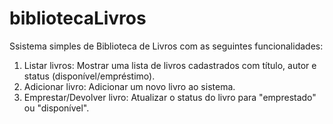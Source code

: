 # bibliotecaLivros
Ssistema simples de Biblioteca de Livros com as seguintes funcionalidades:

1. Listar livros: Mostrar uma lista de livros cadastrados com título, autor e status (disponível/empréstimo).
2. Adicionar livro: Adicionar um novo livro ao sistema.
3. Emprestar/Devolver livro: Atualizar o status do livro para "emprestado" ou "disponível".